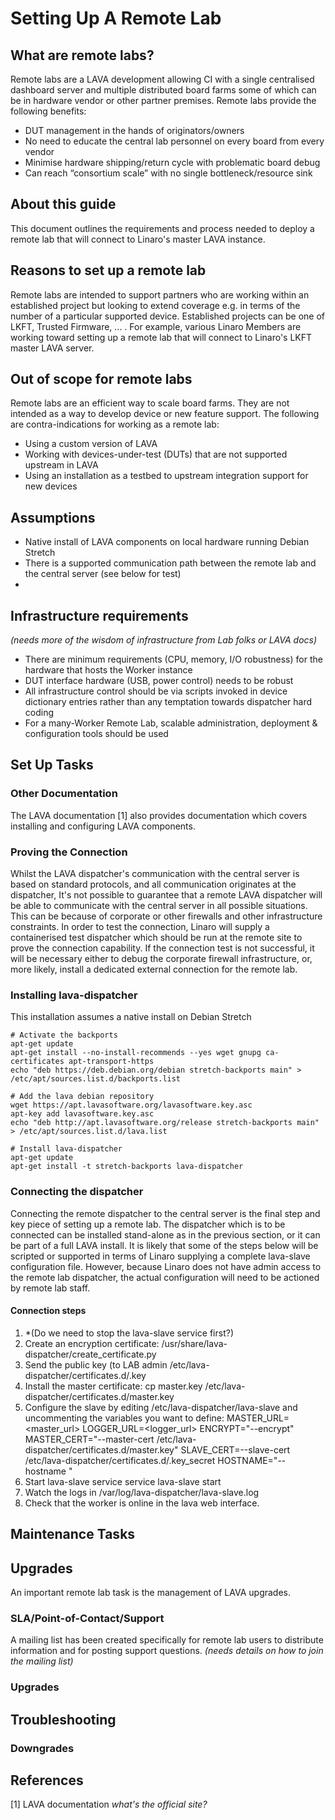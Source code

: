 # Setting Up A Remote Lab

## What are remote labs?

Remote labs are a LAVA development allowing CI with a single centralised dashboard server and multiple distributed board farms some of which can be in hardware vendor or other partner premises. 
Remote labs provide the following benefits:
 * DUT management in the hands of originators/owners 
 * No need to educate the central lab personnel on every board from every vendor
 * Minimise hardware shipping/return cycle with problematic board debug
 * Can reach “consortium scale” with no single bottleneck/resource sink

## About this guide

This document outlines the requirements and process needed to deploy a remote lab that will connect to Linaro's master LAVA instance. 

## Reasons to set up a remote lab

Remote labs are intended to support partners who are working within an established project but looking to extend coverage e.g. in terms of the number of a particular supported device. Established projects can be one of LKFT, Trusted Firmware, ... . For example, various Linaro Members are working toward setting up a remote lab that will connect to Linaro's LKFT master LAVA server.

## Out of scope for remote labs
Remote labs are an efficient way to scale board farms. They are not intended as a way to develop device or new feature support. The following are contra-indications for working as a remote lab:
* Using a custom version of LAVA
* Working with devices-under-test (DUTs) that are not supported upstream in LAVA
* Using an installation as a testbed to upstream integration support for new devices

## Assumptions

* Native install of LAVA components on local hardware running Debian Stretch
* There is a supported communication path between the remote lab and the central server (see below for test)
* 

## Infrastructure requirements

*(needs more of the wisdom of infrastructure from Lab folks or LAVA docs)*
* There are minimum requirements (CPU, memory, I/O robustness) for the hardware that hosts the Worker instance
* DUT interface hardware (USB, power control) needs to be robust
* All infrastructure control should be via scripts invoked in device dictionary entries rather than any temptation towards dispatcher hard coding 
* For a many-Worker Remote Lab, scalable administration, deployment & configuration tools should be used

## Set Up Tasks

### Other Documentation

The LAVA documentation [1] also provides documentation which covers installing and configuring LAVA components. 

### Proving the Connection

Whilst the LAVA dispatcher's communication with the central server is based on standard protocols, and all communication originates at the dispatcher, It's not possible to guarantee that a remote LAVA dispatcher will be able to communicate with the central server in all possible situations. This can be because of corporate or other firewalls and other infrastructure constraints.
In order to test the connection, Linaro will supply a containerised test dispatcher which should be run at the remote site to prove the connection capability.
If the connection test is not successful, it will be necessary either to debug the corporate firewall infrastructure, or, more likely, install a dedicated external connection for the remote lab.

### Installing lava-dispatcher

This installation assumes a native install on Debian Stretch

```
# Activate the backports
apt-get update
apt-get install --no-install-recommends --yes wget gnupg ca-certificates apt-transport-https
echo "deb https://deb.debian.org/debian stretch-backports main" > /etc/apt/sources.list.d/backports.list

# Add the lava debian repository
wget https://apt.lavasoftware.org/lavasoftware.key.asc
apt-key add lavasoftware.key.asc
echo "deb http://apt.lavasoftware.org/release stretch-backports main" > /etc/apt/sources.list.d/lava.list

# Install lava-dispatcher
apt-get update
apt-get install -t stretch-backports lava-dispatcher

```

### Connecting the dispatcher

Connecting the remote dispatcher to the central server is the final step and key piece of setting up a remote lab. The dispatcher which is to be connected can be installed stand-alone as in the previous section, or it can be part of a full LAVA install. 
It is likely that some of the steps below will be scripted or supported in terms of Linaro supplying a complete lava-slave configuration file. However, because Linaro does not have admin access to the remote lab dispatcher, the actual configuration will need to be actioned by remote lab staff. 

#### Connection steps

1. *(Do we need to stop the lava-slave service first?)
1. Create an encryption certificate:
/usr/share/lava-dispatcher/create_certificate.py <dispatcher-name>
1. Send the public key (to LAB admin
/etc/lava-dispatcher/certificates.d/<dispatcher-name>.key
1. Install the master certificate:
cp master.key /etc/lava-dispatcher/certificates.d/master.key
1. Configure the slave by editing /etc/lava-dispatcher/lava-slave and uncommenting the variables you want to define:
MASTER_URL=<master_url>
LOGGER_URL=<logger_url>
ENCRYPT="--encrypt"
MASTER_CERT="--master-cert /etc/lava-dispatcher/certificates.d/master.key"
SLAVE_CERT=--slave-cert /etc/lava-dispatcher/certificates.d/<dispatcher-name>.key_secret
HOSTNAME="--hostname <dispatcher-name>"
1. Start lava-slave service
service lava-slave start
1. Watch the logs in /var/log/lava-dispatcher/lava-slave.log
1. Check that the worker is online in the lava web interface.

## Maintenance Tasks

## Upgrades

An important remote lab task is the management of LAVA upgrades.  

### SLA/Point-of-Contact/Support

A mailing list has been created specifically for remote lab users to distribute information and for posting support questions. 
*(needs details on how to join the mailing list)*

### Upgrades

## Troubleshooting

### Downgrades

## References

[1] LAVA documentation *what's the official site?*
